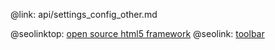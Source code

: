 @link: api/settings_config_other.md

@seolinktop: [open source html5 framework](https://webix.com)
@seolink: [toolbar](https://webix.com/widget/toolbar/)